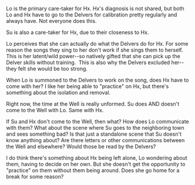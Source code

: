 Lo is the primary care-taker for Hx. Hx's diagnosis is not shared, but both Lo and Hx have to go to the Delvers for calibration pretty regularly and always have. Not everyone does this. 

Su is also a care-taker for Hx, due to their closeness to Hx. 

Lo perceives that she can actually do what the Delvers do for Hx. For some reason the songs they sing to her don't work if she sings them to herself. This is her latent/wild power--so natively gifted that she can pick up the Delver skills without training.  This is also why the Delvers excluded her--they felt she would be too strong.

When Lo is summoned to the Delvers to work on the song, does Hx have to come with her? I like her being able to "practice" on Hx, but there's something about the isolation and removal.  

Right now, the time at the Well is really unformed. Su does AND doesn't come to the Well with Lo. Same with Hx. 

If Su and Hx don't come to the Well, then what? How does Lo communicate with them? What about the scene where Su goes to the neighboring town and sees something bad? Is that just a standalone scene that Su doesn't know anything about? Are there letters or other communications between the Well and elsewhere? Would those be read by the Delvers? 

I do think there's something about Hx being left alone, Lo wondering about them, having to decide on her own. But she doesn't get the opportunity to "practice" on them without them being around. Does she go home for a break for some reason? 
